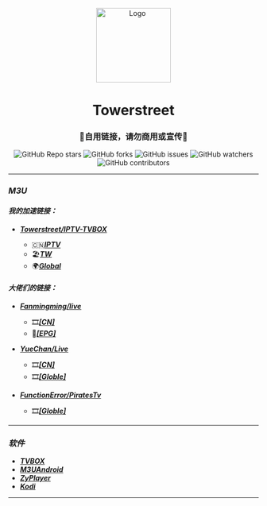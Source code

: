 <p align="center">
    <img alt="Logo" src="https://mirror.ghproxy.com/https://raw.githubusercontent.com/towerstreet/IPTV-TVBOX/main/LOGO/Mushroom.png" width="150">
</p>

<h1 align="center">Towerstreet</h1>
<h3 align="center">🚫自用链接，请勿商用或宣传🚫</h3>

<p align="center">
<img alt="GitHub Repo stars" src="https://img.shields.io/github/stars/towerstreet/IPTV-TVBOX?style=flat-square">
<img alt="GitHub forks" src="https://img.shields.io/github/forks/towerstreet/IPTV-TVBOX?style=flat-square">
<img alt="GitHub issues" src="https://img.shields.io/github/issues/towerstreet/IPTV-TVBOX?style=flat-square">
<img alt="GitHub watchers" src="https://img.shields.io/github/watchers/towerstreet/IPTV-TVBOX?style=flat-square">
<img alt="GitHub contributors" src="https://img.shields.io/github/contributors/towerstreet/IPTV-TVBOX?style=flat-square">
</p>

---

### *M3U*
#### *我的加速链接：*
- [***Towerstreet/IPTV-TVBOX***](https://github.com/towerstreet/IPTV-TVBOX/)

    - 🇨🇳[***IPTV***](https://mirror.ghproxy.com/https://raw.githubusercontent.com/towerstreet/IPTV-TVBOX/main/IPTV.m3u)
    - 🏖[***TW***](https://mirror.ghproxy.com/https://raw.githubusercontent.com/towerstreet/IPTV-TVBOX/main/TW.m3u)
    - 🌍[***Global***](https://mirror.ghproxy.com/https://raw.githubusercontent.com/towerstreet/IPTV-TVBOX/main/Global.m3u)

#### *大佬们的链接：*
- [***Fanmingming/live***](https://github.com/fanmingming/live)

    - 🎞️[***[CN]***](https://github.com/fanmingming/live/blob/main/tv/m3u/ipv6.m3u)
    - 🔗[***[EPG]***](https://github.com/fanmingming/live/blob/main/e.xml)

- [***YueChan/Live***](https://github.com/YueChan/Live)

    - 🎞️[***[CN]***](https://github.com/YueChan/Live/blob/main/IPTV.m3u)
    - 🎞️[***[Globle]***](https://github.com/YueChan/Live/blob/main/Global.m3u)

- [***FunctionError/PiratesTv***](https://github.com/FunctionError/PiratesTv)

    - 🎞️[***[Globle]***](https://github.com/FunctionError/PiratesTv/blob/main/combined_playlist.m3u)
---

### *软件*
- [***TVBOX***](https://github.com/FongMi/Release)
- [***M3UAndroid***](https://github.com/oxyroid/M3UAndroid)
- [***ZyPlayer***](https://github.com/Hiram-Wong/ZyPlayer)
- [***Kodi***](https://github.com/xbmc/xbmc)

---
